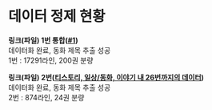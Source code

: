 # 데이터 정제 현황
  
**링크(파일) 1번 통합([#1](https://github.com/cosine0/kogpt2_tale/blob/main/data/tale.txt))**  
데이터화 완료, 동화 제목 추출 성공  
1번 : 17291라인, 200권 분량  
  
**링크(파일) 2번([티스토리, 일상/동화, 이야기 내 26번까지의 데이터](https://redbadastory.tistory.com/category/%EC%9D%BC%EC%83%81/%EB%8F%99%ED%99%94%2C%20%EC%9D%B4%EC%95%BC%EA%B8%B0?page=1))**  
데이터화 완료, 동화 제목 추출 성공  
2번 : 874라인, 24권 분량  